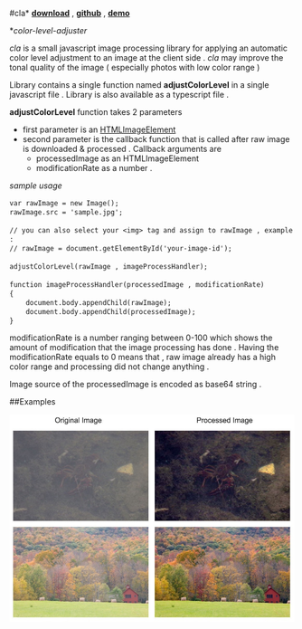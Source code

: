 #cla*
**[download](http://alpercinar.com/cla/cla.min.js)** ,
**[github](https://github.com/alperr/cla)** , 
**[demo](http://alpercinar.com/cla/demo.html)**


**color-level-adjuster*

_cla_ is a small javascript image processing library for applying an automatic color level adjustment to an image at the client side . _cla_ may improve the tonal quality of the image ( especially photos with low color range )

Library contains a single function named __adjustColorLevel__ in a single javascript file . Library is also available as a typescript file . 


__adjustColorLevel__ function takes 2 parameters

- first parameter is an [HTMLImageElement](https://developer.mozilla.org/en/docs/Web/API/HTMLImageElement)
- second parameter is the callback function that is called after raw image is downloaded & processed . Callback arguments are 
	- processedImage as an HTMLImageElement 
	- modificationRate as a number . 

_sample usage_

	var rawImage = new Image();
	rawImage.src = 'sample.jpg';

	// you can also select your <img> tag and assign to rawImage , example :
	// rawImage = document.getElementById('your-image-id');

	adjustColorLevel(rawImage , imageProcessHandler);
		
	function imageProcessHandler(processedImage , modificationRate)
	{
		document.body.appendChild(rawImage);
		document.body.appendChild(processedImage);
	}


modificationRate is a number ranging between 0-100 which shows the amount of modification that the image processing has done . Having the modificationRate equals to 0 means that , raw image already has a high color range and processing did not change anything .

Image source of the processedImage is encoded as base64 string .


##Examples

![image](images/screenshot.jpg)

